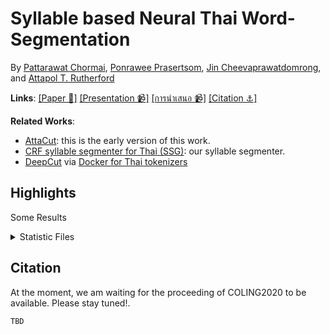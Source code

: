 # Syllable based Neural Thai Word-Segmentation

By [Pattarawat Chormai](https://pat.chormai.org), [Ponrawee Prasertsom](https://ponraw.ee), [Jin Cheevaprawatdomrong](tbd), and [Attapol  T. Rutherford](https://attapol.github.io)

**Links**: [[Paper 📑]](paper) [[Presentation 📹]](presentation_en) [[การนำเสนอ 📹]](tbd) [[Citation  ⚓️️]](#Citation)

**Related Works**:
- [AttaCut](https://pythainlp.github.io/attacut/): this is the early version of this work.
- [CRF syllable segmenter for Thai (SSG)](https://github.com/ponrawee/ssg): our syllable segmenter.
- [DeepCut](https://github.com/rkcosmos/deepcut) via [Docker for Thai tokenizers](https://github.com/PyThaiNLP/docker-thai-tokenizers)


## Highlights
Some Results

<details>
    <summary>Statistic Files</summary>

| Model  | Statistics File  |  
|---|---|
| BiLSTM(CH)-BI  |  [seq_ch_lstm_bi.yaml-2020-06-04--09-17.20.csv](./stats/seq_ch_lstm_bi.yaml-2020-06-04--09-17.20.csv)  |
| BiLSTM(CH-SY)-BI  | [seq_sy_ch_lstm_bi.yaml-2020-06-03--20-26.20.csv](./stats/seq_sy_ch_lstm_bi.yaml-2020-06-03--20-26.20.csv)  |
| BiLSTM(SY)-SchemeBI  | [seq_sy_lstm_bi.yaml-2020-06-03--23-35.20.csv](./stats/seq_sy_lstm_bi.yaml-2020-06-03--23-35.20.csv)  |
| BiLSTM(SY)-SchemeA  | [seq_sy_lstm_scheme_a.yaml-2020-06-03--23-35.20.csv](./stats/seq_sy_lstm_scheme_a.yaml-2020-06-03--23-35.20.csv)  |
| BiLSTM(SY)-SchemeB |  [seq_sy_lstm_scheme_b.yaml-2020-06-03--23-35.20.csv](./stats/seq_sy_lstm_scheme_b.yaml-2020-06-03--23-35.20.csv) |
| BiLSTM-CRF(SY)-BI  | [seq_sy_lstm_bi_crf.yaml-2020-06-03--18-10.20.csv](./stats/seq_sy_lstm_bi_crf.yaml-2020-06-03--18-10.20.csv)  |
| BiLSTM-CRF(SY)-SchemeA  | [seq_sy_lstm_crf_scheme_a.yaml-2020-06-03--23-34.20.csv](./stats/seq_sy_lstm_crf_scheme_a.yaml-2020-06-03--23-34.20.csv)  |
| BiLSTM-CRF(SY)-SchemeB  | [seq_sy_lstm_crf_scheme_b.yaml-2020-06-03--23-35.20.csv](./stats/seq_sy_lstm_crf_scheme_b.yaml-2020-06-03--23-35.20.csv)  |
|   |   |
</details>

## Citation
At the moment, we am waiting for the proceeding of COLING2020 to be available. Please stay tuned!.
```
TBD
```

[paper]: tbd
[presentation_en]: tbd
[presentation_th]: th